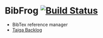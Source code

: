 # BibFrog [![Build Status](https://travis-ci.org/lesktimo/BibFrog.svg?branch=master)](https://travis-ci.org/lesktimo/BibFrog)

* BibTex reference manager
* [Taiga Backlog](https://tree.taiga.io/project/w4ldo-nimetonsammakko/backlog)

